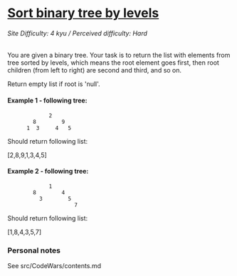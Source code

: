 # [Sort binary tree by levels](https://www.codewars.com/kata/52bef5e3588c56132c0003bc)
###### Site Difficulty: 4 kyu / Perceived difficulty: Hard
You are given a binary tree.
Your task is to return the list with elements from tree sorted by levels, which means the root element goes first, then root children (from left to right) are second and third, and so on.

Return empty list if root is 'null'.
#### Example 1 - following tree:

                 2
            8        9
          1  3     4   5
Should return following list:

[2,8,9,1,3,4,5]
#### Example 2 - following tree:

                 1
            8        4
              3        5
                         7
Should return following list:

[1,8,4,3,5,7]
### Personal notes
See src/CodeWars/contents.md